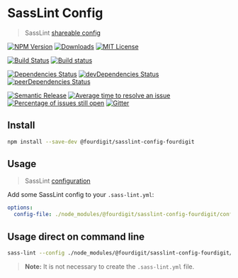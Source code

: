 # SassLint Config

> SassLint [shareable config](https://github.com/sasstools/sass-lint#sass-lint-----)

[![NPM Version](https://img.shields.io/npm/v/@cknow/sasslint-config.svg)](https://www.npmjs.com/package/@cknow/sasslint-config)
[![Downloads](https://img.shields.io/npm/dt/@cknow/sasslint-config.svg)](https://www.npmjs.com/package/@cknow/sasslint-config)
[![MIT License](https://img.shields.io/npm/l/@cknow/sasslint-config.svg)](LICENSE)

[![Build Status](https://travis-ci.org/cknow/sasslint-config.svg?branch=master)](https://travis-ci.org/cknow/sasslint-config)
[![Build status](https://ci.appveyor.com/api/projects/status/79q1tlym2xu1pxq1/branch/master?svg=true)](https://ci.appveyor.com/project/cknow/sasslint-config/branch/master)

[![Dependencies Status](https://david-dm.org/cknow/sasslint-config/status.svg)](https://david-dm.org/cknow/sasslint-config)
[![devDependencies Status](https://david-dm.org/cknow/sasslint-config/dev-status.svg)](https://david-dm.org/cknow/sasslint-config?type=dev)
[![peerDependencies Status](https://david-dm.org/cknow/sasslint-config/peer-status.svg)](https://david-dm.org/cknow/sasslint-config?type=peer)

[![Semantic Release](https://img.shields.io/badge/%20%20%F0%9F%93%A6%F0%9F%9A%80-semantic--release-e10079.svg)](https://github.com/semantic-release/semantic-release)
[![Average time to resolve an issue](http://isitmaintained.com/badge/resolution/cknow/sasslint-config.svg)](http://isitmaintained.com/project/cknow/sasslint-config)
[![Percentage of issues still open](http://isitmaintained.com/badge/open/cknow/sasslint-config.svg)](http://isitmaintained.com/project/cknow/sasslint-config)
[![Gitter](https://badges.gitter.im/cknow/sasslint-config.svg)](https://gitter.im/cknow/sasslint-config?utm_source=badge&utm_medium=badge&utm_campaign=pr-badge)

## Install

```bash
npm install --save-dev @fourdigit/sasslint-config-fourdigit
```

## Usage

> SassLint [configuration](https://github.com/sasstools/sass-lint#configuring)

Add some SassLint config to your `.sass-lint.yml`:

```yaml
options:
  config-file: ./node_modules/@fourdigit/sasslint-config-fourdigit/config.yml
```

## Usage direct on command line

```bash
sass-lint --config ./node_modules/@fourdigit/sasslint-config-fourdigit/config.yml
```

> **Note:** It is not necessary to create the `.sass-lint.yml` file.
